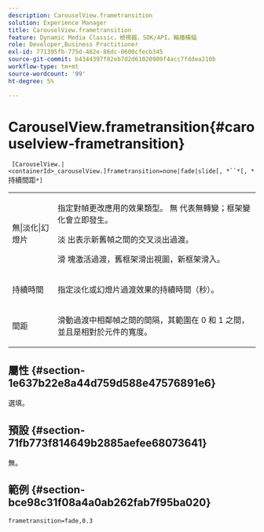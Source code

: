 ```yaml
---
description: CarouselView.frametransition
solution: Experience Manager
title: CarouselView.frametransition
feature: Dynamic Media Classic，檢視器，SDK/API，輪播橫幅
role: Developer,Business Practitioner
exl-id: 771395fb-775d-462e-86dc-0600cfecb345
source-git-commit: b4344397f82eb7d2d61020909f4acc7fddea210b
workflow-type: tm+mt
source-wordcount: '99'
ht-degree: 5%

---
```


# CarouselView.frametransition{#carouselview-frametransition}

` [CarouselView.|<containerId>_carouselView.]frametransition=none|fade|slide[, *``*[, *`持續間距`*]`

<table id="table_D5992FCFF26046079089652B211BB6C5"> 
 <tbody> 
  <tr> 
   <td colname="col1"> <p> <span class="codeph"> 無|淡化|幻燈片  </span> </p> </td> 
   <td colname="col2"> <p>指定對幀更改應用的效果類型。 <span class="codeph"> 無 </span> 代表無轉變；框架變化會立即發生。 </p> <p> <span class="codeph"> 淡 </span> 出表示新舊幀之間的交叉淡出過渡。 </p> <p> <span class="codeph"> 滑 </span> 塊激活過渡，舊框架滑出視圖，新框架滑入。 </p> </td> 
  </tr> 
  <tr> 
   <td colname="col1"> <p> <span class="codeph"> <span class="varname"> 持續時間  </span> </span> </p> </td> 
   <td colname="col2"> <p>指定<span class="codeph">淡化</span>或<span class="codeph">幻燈片</span>過渡效果的持續時間（秒）。 </p> </td> 
  </tr> 
  <tr> 
   <td colname="col1"> <p> <span class="codeph"> <span class="varname"> 間距  </span> </span> </p> </td> 
   <td colname="col2"> <p><span class="codeph">滑動</span>過渡中相鄰幀之間的間隔，其範圍在<span class="codeph"> 0 </span>和<span class="codeph"> 1 </span>之間，並且是相對於元件的寬度。 </p> </td> 
  </tr> 
 </tbody> 
</table>

## 屬性 {#section-1e637b22e8a44d759d588e47576891e6}

選填。

## 預設 {#section-71fb773f814649b2885aefee68073641}

無。

## 範例 {#section-bce98c31f08a4a0ab262fab7f95ba020}

`frametransition=fade,0.3`
